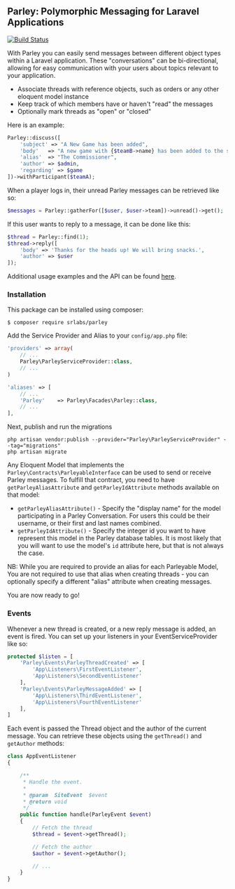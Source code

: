 ## Parley: Polymorphic Messaging for Laravel Applications

[![Build Status](https://travis-ci.org/SRLabs/Parley.svg?branch=master)](https://travis-ci.org/SRLabs/Parley)

With Parley you can easily send messages between different object types within a Laravel application.   These "conversations" can be bi-directional, allowing for easy communication with your users about topics relevant to your application.

* Associate threads with reference objects, such as orders or any other eloquent model instance
* Keep track of which members have or haven't "read" the messages
* Optionally mark threads as "open" or "closed"

Here is an example:

```php
Parley::discuss([
    'subject' => "A New Game has been added",
    'body'   => "A new game with {$teamB->name} has been added to the schedule.",
    'alias'  => "The Commissioner",
    'author' => $admin,
    'regarding' => $game
])->withParticipant($teamA);
```

When a player logs in, their unread Parley messages can be retrieved like so:

```php
$messages = Parley::gatherFor([$user, $user->team])->unread()->get();
```

If this user wants to reply to a message, it can be done like this:

```php
$thread = Parley::find(1);
$thread->reply([
    'body' => 'Thanks for the heads up! We will bring snacks.',
    'author' => $user
]);
```

Additional usage examples and the API can be found [here](http://stagerightlabs.com/projects/parley).


### Installation

This package can be installed using composer:

```shell
$ composer require srlabs/parley
```

Add the Service Provider and Alias to your ```config/app.php``` file:

```php
'providers' => array(
    // ...
    Parley\ParleyServiceProvider::class,
    // ...
)
```

```php
'aliases' => [
    // ...
    'Parley'    => Parley\Facades\Parley::class,
    // ...
],
```

Next, publish and run the migrations

```shell
php artisan vendor:publish --provider="Parley\ParleyServiceProvider" --tag="migrations"
php artisan migrate
```

Any Eloquent Model that implements the ```Parley\Contracts\ParleyableInterface``` can be used to send or receive Parley messages.  To fulfill that contract, you need to have ```getParleyAliasAttribute``` and ```getParleyIdAttribute``` methods available on that model:

* ```getParleyAliasAttribute()``` - Specify the "display name" for the model participating in a Parley Conversation.  For users this could be their username, or their first and last names combined.
* ```getParleyIdAttribute()``` - Specify the integer id you want to have represent this model in the Parley database tables.  It is most likely that you will want to use the model's ```id``` attribute here, but that is not always the case.

NB: While you are required to provide an alias for each Parleyable Model, You are not required to use that alias when creating threads - you can optionally specify a different "alias" attribute when creating messages.

You are now ready to go!

### Events

Whenever a new thread is created, or a new reply message is added, an event is fired.  You can set up your listeners in your EventServiceProvider like so:

```php
protected $listen = [
    'Parley\Events\ParleyThreadCreated' => [
        'App\Listeners\FirstEventListener',
        'App\Listeners\SecondEventListener'
    ],
    'Parley\Events\ParleyMessageAdded' => [
        'App\Listeners\ThirdEventListener',
        'App\Listeners\FourthEventListener'
    ],
]
```

Each event is passed the Thread object and the author of the current message.  You can retrieve these objects using the ```getThread()``` and ```getAuthor``` methods:

```php
class AppEventListener
{

    /**
     * Handle the event.
     *
     * @param  SiteEvent  $event
     * @return void
     */
    public function handle(ParleyEvent $event)
    {
        // Fetch the thread
        $thread = $event->getThread();

        // Fetch the author
        $author = $event->getAuthor();

        // ...
    }
}
```
